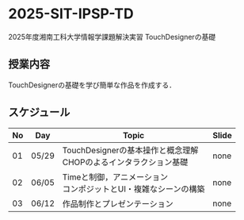 # 2025-SIT-IPSP-TD
2025年度湘南工科大学情報学課題解決実習 TouchDesignerの基礎

## 授業内容

TouchDesignerの基礎を学び簡単な作品を作成する．

## スケジュール

| No  |  Day  |                                Topic                                 | Slide |
| --- | ----- | -------------------------------------------------------------------- | ----- |
| 01  | 05/29 | TouchDesignerの基本操作と概念理解</br>CHOPのよるインタラクション基礎 | none  |
| 02  | 06/05 | Timeと制御，アニメーション</br>コンポジットとUI・複雑なシーンの構築  | none  |
| 03  | 06/12 | 作品制作とプレゼンテーション                                         | none  |
